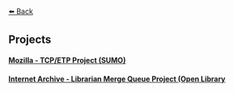 [⬅️ Back](https://vintagemind.github.io/)

## Projects

#### [Mozilla - TCP/ETP Project (SUMO)](https://wiki.mozilla.org/Support/TCP-ETP)

#### [Internet Archive - Librarian Merge Queue Project (Open Library](https://vintagemind.github.io/projects/lmqp)
